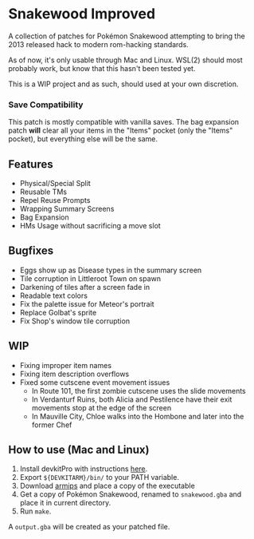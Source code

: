 # Snakewood Improved
A collection of patches for Pokémon Snakewood attempting to bring the 2013 released hack to modern rom-hacking standards.

As of now, it's only usable through Mac and Linux. WSL(2) should most probably work, but know that this hasn't been tested yet.

This is a WIP project and as such, should used at your own discretion. 

### Save Compatibility
This patch is mostly compatible with vanilla saves. The bag expansion patch **will** clear all your items in the "Items" pocket (only the "Items" pocket), but everything else will be the same.

## Features
- Physical/Special Split
- Reusable TMs
- Repel Reuse Prompts
- Wrapping Summary Screens
- Bag Expansion
- HMs Usage without sacrificing a move slot

## Bugfixes
- Eggs show up as Disease types in the summary screen
- Tile corruption in Littleroot Town on spawn
- Darkening of tiles after a screen fade in
- Readable text colors
- Fix the palette issue for Meteor's portrait
- Replace Golbat's sprite
- Fix Shop's window tile corruption

## WIP
- Fixing improper item names
- Fixing item description overflows
- Fixed some cutscene event movement issues
  - In Route 101, the first zombie cutscene uses the slide movements
  - In Verdanturf Ruins, both Alicia and Pestilence have their exit movements stop at the edge of the screen
  - In Mauville City, Chloe walks into the Hombone and later into the former Chef

## How to use (Mac and Linux)
1. Install devkitPro with instructions [here](https://devkitpro.org/wiki/Getting_Started).
2. Export `${DEVKITARM}/bin/` to your PATH variable.
3. Download [armips](https://github.com/Kingcom/armips) and place a copy of the executable
3. Get a copy of Pokémon Snakewood, renamed to `snakewood.gba` and place it in current directory.
4. Run `make`.

A `output.gba` will be created as your patched file.
